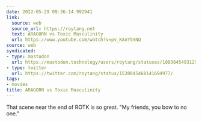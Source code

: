```yaml
---
date: 2022-05-29 09:36:14.992941
link:
  source: web
  source_url: https://roytang.net
  text: ARAGORN vs Toxic Masculinity
  url: https://www.youtube.com/watch?v=pv_KAnY5XNQ
source: web
syndicated:
- type: mastodon
  url: https://mastodon.technology/users/roytang/statuses/108384549312943920
- type: twitter
  url: https://twitter.com/roytang/status/1530845468141694977/
tags:
- movies
title: ARAGORN vs Toxic Masculinity
---
```


That scene near the end of ROTK is so great. "My friends, you bow to no one."